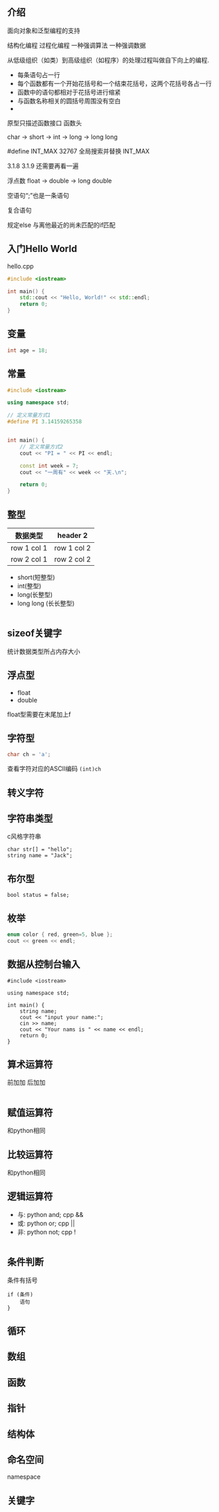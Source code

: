 ## 介绍

面向对象和泛型编程的支持

结构化编程 过程化编程
一种强调算法 一种强调数据

从低级组织（如类）到高级组织（如程序）的处理过程叫做自下向上的编程.

- 每条语句占一行
- 每个函数都有一个开始花括号和一个结束花括号，这两个花括号各占一行
- 函数中的语句都相对于花括号进行缩紧
- 与函数名称相关的圆括号周围没有空白
- 

原型只描述函数接口 函数头

char -> short -> int -> long -> long long

\#define INT_MAX 32767
全局搜索并替换 INT_MAX

3.1.8 3.1.9 还需要再看一遍

浮点数 float -> double -> long double





空语句“;”也是一条语句 

复合语句

规定else 与离他最近的尚未匹配的if匹配



## 入门Hello World

hello.cpp

```c++
#include <iostream>

int main() {
    std::cout << "Hello, World!" << std::endl;
    return 0;
}
```


## 变量
```c++
int age = 18;
```


## 常量
```c++
#include <iostream>

using namespace std;

// 定义常量方式1
#define PI 3.14159265358


int main() {
    // 定义常量方式2
    cout << "PI = " << PI << endl;

    const int week = 7;
    cout << "一周有" << week << "天.\n";

    return 0;
}
```

## 整型

| 数据类型    | header 2    |
| ----------- | ----------- |
| row 1 col 1 | row 1 col 2 |
| row 2 col 1 | row 2 col 2 |


- short(短整型) 
- int(整型) 
- long(长整型)
- long long (长长整型)

```c++

```

## sizeof关键字
统计数据类型所占内存大小

## 浮点型
- float
- double

float型需要在末尾加上f

## 字符型
```c++
char ch = 'a';
```

查看字符对应的ASCII编码
`(int)ch`

## 转义字符

## 字符串类型
c风格字符串
```
char str[] = "hello";
string name = "Jack";
```

## 布尔型
```
bool status = false;
```

## 枚举
```c++
enum color { red, green=5, blue };
cout << green << endl;
```


## 数据从控制台输入
```
#include <iostream>

using namespace std;

int main() {
    string name;
    cout << "input your name:";
    cin >> name;
    cout << "Your nams is " << name << endl;
    return 0;
}
```

## 算术运算符
前加加 后加加
```
```

## 赋值运算符
和python相同

## 比较运算符
和python相同

## 逻辑运算符
- 与: python and; cpp && 
- 或: python or; cpp ||
- 非: python not; cpp !
```
```

## 条件判断
条件有括号
```
if (条件)
    语句
}
```

## 循环

## 数组

## 函数 

## 指针
## 结构体

## 命名空间
namespace


## 关键字
```

```